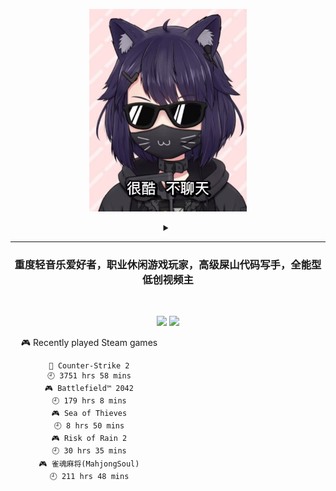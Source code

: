 <p align="center"><img src="./top.jpg" width="50%"/></p>
<details>
    <summary align="center"></summary>
    <p align="center">播放键</p>
</details>

---

<h3 align="center">重度轻音乐爱好者，职业休闲游戏玩家，高级屎山代码写手，全能型低创视频主</h3>
<br>

<p align="center">
  <a target="_blank" href="https://space.bilibili.com/3837681/"><img src="https://img.shields.io/badge/dynamic/json?style=flat-square&logo=bilibili&label=Bilibili&query=data.follower&url=https%3A%2F%2Fapi.bilibili.com%2Fx%2Frelation%2Fstat%3Fvmid%3D3837681%26jsonp%3Djsonp" /></a>
  <a target="_blank" href="https://steamcommunity.com/id/pisdoit"><img src="https://img.shields.io/badge/Steam-232361?logo=Steam&style=flat-square" /></a>
</p>

<div align="center" style="width: 50%">
    
<!-- steam-box start -->
🎮 Recently played Steam games
```text
🔫 Counter-Strike 2                 🕘 3751 hrs 58 mins
🎮 Battlefield™ 2042                🕘 179 hrs 8 mins
🎮 Sea of Thieves                   🕘 8 hrs 50 mins
🎮 Risk of Rain 2                   🕘 30 hrs 35 mins
🎮 雀魂麻将(MahjongSoul)            🕘 211 hrs 48 mins
```
<!-- Powered by https://github.com/YouEclipse/steam-box . -->
<!-- steam-box end -->
    
</div>
